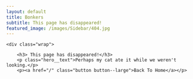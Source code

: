 ```yaml
---
layout: default
title: Bonkers
subtitle: This page has disappeared!
featured_image: /images/Sidebar/404.jpg
---
```


<section class="blog single">

	<div class="wrap">

		<h3> This page has disappeared!</h3>
		<p class="hero__text">Perhaps my cat ate it while we weren't looking.</p>
		<p><a href="/" class="button button--large">Back To Home</a></p>
